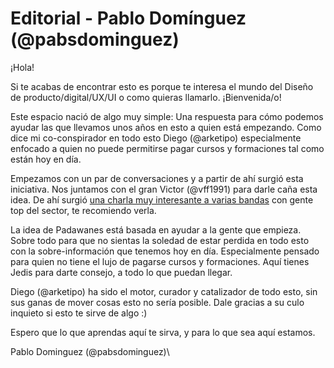 # Editorial - Pablo Domínguez (@pabsdominguez)

¡Hola!

Si te acabas de encontrar esto es porque te interesa el mundo del Diseño de producto/digital/UX/UI o como quieras llamarlo. ¡Bienvenida/o!&#x20;

Este espacio nació de algo muy simple: Una respuesta para cómo podemos ayudar las que llevamos unos años en esto a quien está empezando. Como dice mi co-conspirador en todo esto Diego (@arketipo) especialmente enfocado a quien no puede permitirse pagar cursos y formaciones tal como están hoy en día. &#x20;

Empezamos con un par de conversaciones y a partir de ahí surgió esta iniciativa. Nos juntamos con el gran Victor (@vff1991) para darle caña esta idea. De ahí surgió [una charla muy interesante a varias bandas](https://www.youtube.com/live/j1\_Adve3CnI?si=PF97ArN5ZgkJOzGt) con gente top  del sector, te recomiendo verla.

La idea de Padawanes está basada en ayudar a la gente que empieza. Sobre todo para que no sientas la soledad de estar perdida en todo esto con la sobre-información que tenemos hoy en día. Especialmente pensado para quien no tiene el lujo de pagarse cursos y formaciones. Aquí tienes Jedis para darte consejo, a todo lo que puedan llegar.&#x20;

Diego (@arketipo) ha sido el motor, curador y catalizador de todo esto, sin sus ganas de mover cosas esto no sería posible. Dale gracias a su culo inquieto si esto te sirve de algo :)

Espero que lo que aprendas aquí te sirva, y para lo que sea aquí estamos.

Pablo Dominguez (@pabsdominguez)\


